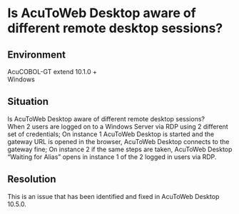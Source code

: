 # Is AcuToWeb Desktop aware of different remote desktop sessions?
## Environment
AcuCOBOL-GT extend 10.1.0 +  
Windows  

## Situation
Is AcuToWeb Desktop aware of different remote desktop sessions?  
When 2 users are logged on to a Windows Server via RDP using 2 different set of credentials; On instance 1 AcuToWeb Desktop is started and the gateway URL is opened in the browser, AcuToWeb Desktop connects to the gateway fine; On instance 2 if the same steps are taken, AcuToWeb Desktop “Waiting for Alias” opens in instance 1 of the 2 logged in users via RDP.  

## Resolution
This is an issue that has been identified and fixed in AcuToWeb Desktop 10.5.0.  